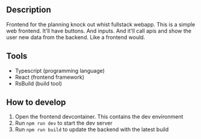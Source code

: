 ## Description

Frontend for the planning knock out whist fullstack webapp.
This is a simple web frontend. It'll have buttons. And inputs. And it'll call apis and show the user new data from the backend.
Like a frontend would.

## Tools

- Typescript (programming language)
- React (frontend framework)
- RsBuild (build tool)

## How to develop

1. Open the frontend devcontainer. This contains the dev environment
2. Run `npm run dev` to start the dev server
3. Run `npm run build` to update the backend with the latest build
